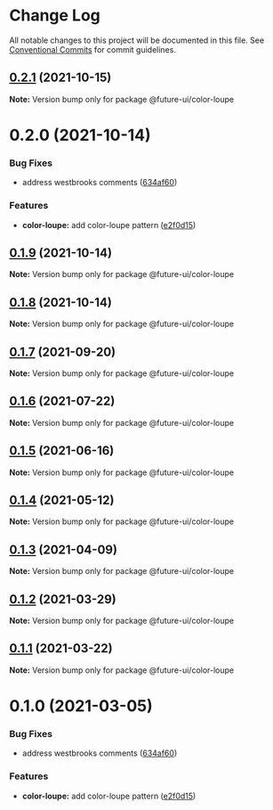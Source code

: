 # Change Log

All notable changes to this project will be documented in this file.
See [Conventional Commits](https://conventionalcommits.org) for commit guidelines.

## [0.2.1](https://github.com/adobe/spectrum-web-components/compare/@future-ui/color-loupe@0.2.0...@future-ui/color-loupe@0.2.1) (2021-10-15)

**Note:** Version bump only for package @future-ui/color-loupe





# 0.2.0 (2021-10-14)


### Bug Fixes

* address westbrooks comments ([634af60](https://github.com/adobe/spectrum-web-components/commit/634af60f88b0c998b30697dfbd13c9c466ed539d))


### Features

* **color-loupe:** add color-loupe pattern ([e2f0d15](https://github.com/adobe/spectrum-web-components/commit/e2f0d159714cc7998f15d9913b38128486f8b7fb))





## [0.1.9](https://github.com/adobe/spectrum-web-components/compare/@future-ui/color-loupe@0.1.7...@future-ui/color-loupe@0.1.9) (2021-10-14)

**Note:** Version bump only for package @future-ui/color-loupe

## [0.1.8](https://github.com/adobe/spectrum-web-components/compare/@future-ui/color-loupe@0.1.7...@future-ui/color-loupe@0.1.8) (2021-10-14)

**Note:** Version bump only for package @future-ui/color-loupe

## [0.1.7](https://github.com/adobe/spectrum-web-components/compare/@future-ui/color-loupe@0.1.6...@future-ui/color-loupe@0.1.7) (2021-09-20)

**Note:** Version bump only for package @future-ui/color-loupe

## [0.1.6](https://github.com/adobe/spectrum-web-components/compare/@future-ui/color-loupe@0.1.5...@future-ui/color-loupe@0.1.6) (2021-07-22)

**Note:** Version bump only for package @future-ui/color-loupe

## [0.1.5](https://github.com/adobe/spectrum-web-components/compare/@future-ui/color-loupe@0.1.4...@future-ui/color-loupe@0.1.5) (2021-06-16)

**Note:** Version bump only for package @future-ui/color-loupe

## [0.1.4](https://github.com/adobe/spectrum-web-components/compare/@future-ui/color-loupe@0.1.3...@future-ui/color-loupe@0.1.4) (2021-05-12)

**Note:** Version bump only for package @future-ui/color-loupe

## [0.1.3](https://github.com/adobe/spectrum-web-components/compare/@future-ui/color-loupe@0.1.2...@future-ui/color-loupe@0.1.3) (2021-04-09)

**Note:** Version bump only for package @future-ui/color-loupe

## [0.1.2](https://github.com/adobe/spectrum-web-components/compare/@future-ui/color-loupe@0.1.1...@future-ui/color-loupe@0.1.2) (2021-03-29)

**Note:** Version bump only for package @future-ui/color-loupe

## [0.1.1](https://github.com/adobe/spectrum-web-components/compare/@future-ui/color-loupe@0.1.0...@future-ui/color-loupe@0.1.1) (2021-03-22)

**Note:** Version bump only for package @future-ui/color-loupe

# 0.1.0 (2021-03-05)

### Bug Fixes

-   address westbrooks comments ([634af60](https://github.com/adobe/spectrum-web-components/commit/634af60f88b0c998b30697dfbd13c9c466ed539d))

### Features

-   **color-loupe:** add color-loupe pattern ([e2f0d15](https://github.com/adobe/spectrum-web-components/commit/e2f0d159714cc7998f15d9913b38128486f8b7fb))
